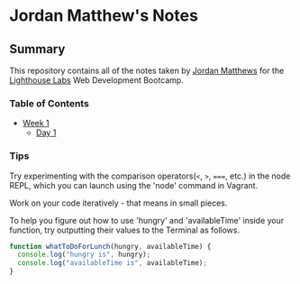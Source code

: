 # Jordan Matthew's Notes
## Summary

This repository contains all of the notes taken by [Jordan Matthews](https://github.com/jehmatthews) for the [Lighthouse Labs](https://www.lighthouselabs.ca/) Web Development Bootcamp.

### Table of Contents
  * [Week 1](/Week_1)
    * [Day 1](/Week_1/Day_1)

  ### Tips
  Try experimenting with the comparison operators(`<`, `>`, `===`, etc.) in the node REPL, which you can launch using the 'node' command in Vagrant.

  Work on your code iteratively - that means in small pieces. 

  To help you figure out how to use 'hungry' and 'availableTime' inside your function, try outputting their values to the Terminal as follows.

```javascript
function whatToDoForLunch(hungry, availableTime) {
  console.log("hungry is", hungry);
  console.log("availableTime is", availableTime);
}
```